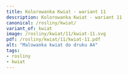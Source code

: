 ```yaml
---
title: Kolorowanka Kwiat - wariant 11
description: Kolorowanka Kwiat - wariant 11
canonical: /rosliny/kwiat/
variant_of: kwiat
image: /rosliny/kwiat/11/kwiat-11.svg
pdf: /rosliny/kwiat/11/kwiat-11.pdf
alt: "Malowanka kwiat do druku A4"
tags:
- rosliny
- kwiat
---
```

